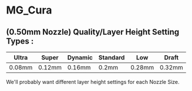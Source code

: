 # MG_Cura

## (0.50mm Nozzle) Quality/Layer Height Setting Types :

|  Ultra  | Super  | Dynamic | Standard | Low    | Draft  |
| ------- | ------ | ------- | -------- | ------ | ------ |
| 0.08mm  | 0.12mm | 0.16mm  | 0.2mm    | 0.28mm | 0.32mm |

We'll probably want different layer height settings for each Nozzle Size.

